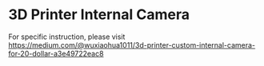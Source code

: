 # 3D Printer Internal Camera

For specific instruction, please visit 
https://medium.com/@wuxiaohua1011/3d-printer-custom-internal-camera-for-20-dollar-a3e49722eac8
